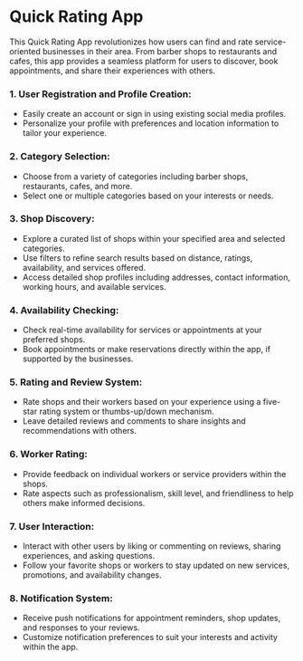# Quick Rating App
This Quick Rating App revolutionizes how users can find and rate service-oriented businesses in their area. From barber shops to restaurants and cafes, this app provides a seamless platform for users to discover, book appointments, and share their experiences with others.

### 1. User Registration and Profile Creation:
- Easily create an account or sign in using existing social media profiles.
- Personalize your profile with preferences and location information to tailor your experience.

### 2. Category Selection:
- Choose from a variety of categories including barber shops, restaurants, cafes, and more.
- Select one or multiple categories based on your interests or needs.

### 3. Shop Discovery:
- Explore a curated list of shops within your specified area and selected categories.
- Use filters to refine search results based on distance, ratings, availability, and services offered.
- Access detailed shop profiles including addresses, contact information, working hours, and available services.

### 4. Availability Checking:
- Check real-time availability for services or appointments at your preferred shops.
- Book appointments or make reservations directly within the app, if supported by the businesses.

### 5. Rating and Review System:
- Rate shops and their workers based on your experience using a five-star rating system or thumbs-up/down mechanism.
- Leave detailed reviews and comments to share insights and recommendations with others.

### 6. Worker Rating:
- Provide feedback on individual workers or service providers within the shops.
- Rate aspects such as professionalism, skill level, and friendliness to help others make informed decisions.

### 7. User Interaction:
- Interact with other users by liking or commenting on reviews, sharing experiences, and asking questions.
- Follow your favorite shops or workers to stay updated on new services, promotions, and availability changes.

### 8. Notification System:
- Receive push notifications for appointment reminders, shop updates, and responses to your reviews.
- Customize notification preferences to suit your interests and activity within the app.


